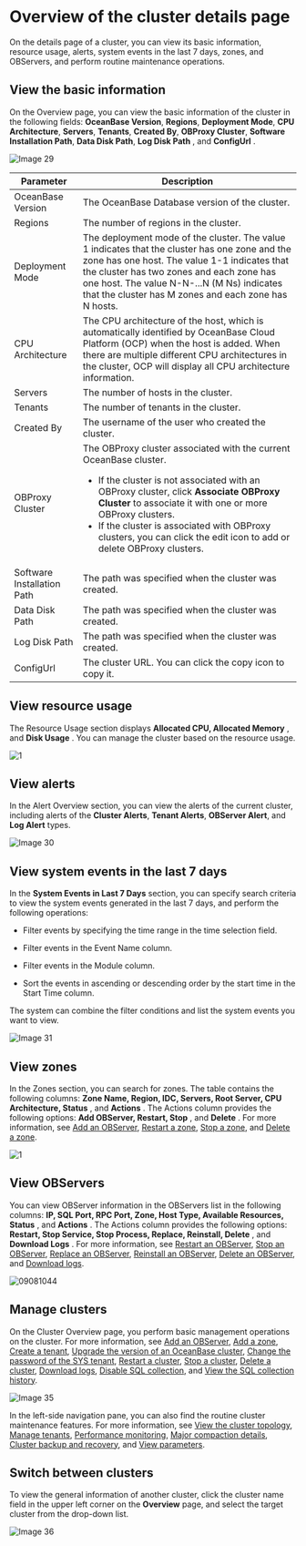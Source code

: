 # Overview of the cluster details page

On the details page of a cluster, you can view its basic information, resource usage, alerts, system events in the last 7 days, zones, and OBServers, and perform routine maintenance operations.

## View the basic information

On the Overview page, you can view the basic information of the cluster in the following fields: **OceanBase Version**, **Regions**, **Deployment Mode**, **CPU Architecture**, **Servers**, **Tenants**, **Created By**, **OBProxy Cluster**, **Software Installation Path**, **Data Disk Path**, **Log Disk Path** , and **ConfigUrl** .

![Image 29](https://obbusiness-private.oss-cn-shanghai.aliyuncs.com/doc/img/ocp/403-ce/%E9%9B%86%E7%BE%A4%E5%9F%BA%E6%9C%AC%E4%BF%A1%E6%81%AF1.png)

|  Parameter   | Description    |
|---------|--------------|
| OceanBase Version   | The OceanBase Database version of the cluster.   |
| Regions     | The number of regions in the cluster.    |
| Deployment Mode     | The deployment mode of the cluster.  The value 1 indicates that the cluster has one zone and the zone has one host.  The value 1-1 indicates that the cluster has two zones and each zone has one host.  The value N-N-...N (M Ns) indicates that the cluster has M zones and each zone has N hosts.     |
| CPU Architecture      | The CPU architecture of the host, which is automatically identified by OceanBase Cloud Platform (OCP) when the host is added.  When there are multiple different CPU architectures in the cluster, OCP will display all CPU architecture information.    |
| Servers    | The number of hosts in the cluster.   |
| Tenants      | The number of tenants in the cluster.     |
| Created By     | The username of the user who created the cluster.       |
| OBProxy Cluster    | The OBProxy cluster associated with the current OceanBase cluster.  <ul><li>If the cluster is not associated with an OBProxy cluster, click **Associate OBProxy Cluster** to associate it with one or more OBProxy clusters.</li><li> If the cluster is associated with OBProxy clusters, you can click the edit icon to add or delete OBProxy clusters.  </li></ul>  |
| Software Installation Path | The path was specified when the cluster was created.      |
| Data Disk Path             | The path was specified when the cluster was created.        |
| Log Disk Path              | The path was specified when the cluster was created.       |
| ConfigUrl                  | The cluster URL. You can click the copy icon to copy it.      |

## View resource usage

The Resource Usage section displays **Allocated CPU, Allocated Memory** , and **Disk Usage** . You can manage the cluster based on the resource usage.

![1](https://obbusiness-private.oss-cn-shanghai.aliyuncs.com/doc/img/ocp/403-ce/%E8%B5%84%E6%BA%90%E6%B0%B4%E4%BD%8D1.png)

## View alerts

In the Alert Overview section, you can view the alerts of the current cluster, including alerts of the **Cluster Alerts**, **Tenant Alerts**, **OBServer Alert**, and **Log Alert** types.

![Image 30](https://obbusiness-private.oss-cn-shanghai.aliyuncs.com/doc/img/ocp/403-ce/%E5%91%8A%E8%AD%A6%E6%A6%82%E8%A7%881.png)

## View system events in the last 7 days

In the **System Events in Last 7 Days** section, you can specify search criteria to view the system events generated in the last 7 days, and perform the following operations:

* Filter events by specifying the time range in the time selection field.

* Filter events in the Event Name column.

* Filter events in the Module column.

* Sort the events in ascending or descending order by the start time in the Start Time column.

The system can combine the filter conditions and list the system events you want to view.

![Image 31](https://help-static-aliyun-doc.aliyuncs.com/assets/img/en-US/6129533561/p440336.png)

## View zones

In the Zones section, you can search for zones. The table contains the following columns: **Zone Name, Region, IDC, Servers, Root Server, CPU Architecture, Status** , and **Actions** . The Actions column provides the following options: **Add OBServer, Restart, Stop** , and **Delete** . For more information, see [Add an OBServer](../../4.cluster-features/2.basic-operations/7.manage-observer/1.add-an-observer.md), [Restart a zone](../../4.cluster-features/2.basic-operations/6.manage-a-zone/2.restart-zone.md), [Stop a zone](../../4.cluster-features/2.basic-operations/6.manage-a-zone/3.stop-zone.md), and [Delete a zone](../../4.cluster-features/2.basic-operations/6.manage-a-zone/4.delete-a-zone.md).

![1](https://obbusiness-private.oss-cn-shanghai.aliyuncs.com/doc/img/ocp/403-ce/zone%E7%AE%A1%E7%90%86-1.png)

## View OBServers

You can view OBServer information in the OBServers list in the following columns: **IP, SQL Port, RPC Port, Zone, Host Type, Available Resources, Status** , and **Actions** . The Actions column provides the following options: **Restart, Stop Service, Stop Process, Replace, Reinstall, Delete** , and **Download Logs** . For more information, see [Restart an OBServer](../../4.cluster-features/2.basic-operations/7.manage-observer/2.restart-observer.md), [Stop an OBServer](../../4.cluster-features/2.basic-operations/7.manage-observer/3.stop-observer.md), [Replace an OBServer](../../4.cluster-features/2.basic-operations/7.manage-observer/5.replace-observer.md), [Reinstall an OBServer](../../4.cluster-features/2.basic-operations/7.manage-observer/6.1.reinstall-observer.md), [Delete an OBServer](../../4.cluster-features/2.basic-operations/7.manage-observer/6.delete-observer.md), and [Download logs](../../10.system-management-features/13.log-service-management.md).

![09081044](https://obbusiness-private.oss-cn-shanghai.aliyuncs.com/doc/img/ocp/403-ce/observer%E5%88%97%E8%A1%A8-1.png)

## Manage clusters

On the Cluster Overview page, you perform basic management operations on the cluster. For more information, see [Add an OBServer](../../4.cluster-features/2.basic-operations/7.manage-observer/1.add-an-observer.md), [Add a zone](../../4.cluster-features/2.basic-operations/6.manage-a-zone/1.create-zone-1.md), [Create a tenant](../../5.tenant-functions/2.manage-basic-tenant-operations/1.create-a-tenant-3.md), [Upgrade the version of an OceanBase cluster](../../4.cluster-features/2.basic-operations/8.upgrade-version-1.md), [Change the password of the SYS tenant](../../4.cluster-features/2.basic-operations/9.change-password-2.md), [Restart a cluster](../../4.cluster-features/2.basic-operations/5.restart-a-cluster-1.md), [Stop a cluster](../../4.cluster-features/2.basic-operations/4.stop-a-cluster-1.md), [Delete a cluster](../../4.cluster-features/2.basic-operations/3.delete-a-cluster-1.md), [Download logs](../../4.cluster-features/2.basic-operations/16.download-log.md), [Disable SQL collection](../../4.cluster-features/2.basic-operations/17.disable-sql-collection.md), and [View the SQL collection history](../../4.cluster-features/2.basic-operations/18.view-the-sql-collection-switch-history.md).

![Image 35](https://obbusiness-private.oss-cn-shanghai.aliyuncs.com/doc/img/ocp/403-ce/%E9%9B%86%E7%BE%A4%E5%8A%9F%E8%83%BD-1.png)

In the left-side navigation pane, you can also find the routine cluster maintenance features. For more information, see [View the cluster topology](../../4.cluster-features/3.view-the-topology-of-a-cluster.md), [Manage tenants](../../5.tenant-functions/1.manage-tenant-operations.md), [Performance monitoring](../../4.cluster-features/5.performance-monitoring-1.md), [Major compaction details](../../4.cluster-features/9.merge-management/2.merge-details-1.md), [Cluster backup and recovery](../../4.cluster-features/10.cluster-backup-and-recovery/1.cluster-backup-and-recovery-overview.md), and [View parameters](../../4.cluster-features/11.parameters-1/1.view-the-parameter-list-2.md).

## Switch between clusters

To view the general information of another cluster, click the cluster name field in the upper left corner on the **Overview** page, and select the target cluster from the drop-down list.

![Image 36](https://obbusiness-private.oss-cn-shanghai.aliyuncs.com/doc/img/ocp/403-ce/%E5%88%87%E6%8D%A2%E9%9B%86%E7%BE%A4-1.png)
